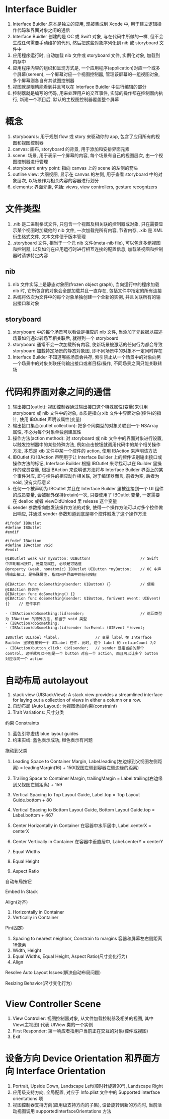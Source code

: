 # Interface Buidler

1. Interface Buidler 原本是独立的应用, 现被集成到 Xcode 中, 用于建立逻辑操作代码和界面对象之间的通信
2. Interface Buidler 创建的是 OC 或 Swift 对象, 与在代码中所做的一样, 但不会生成任何需要手动维护的代码, 然后把这些对象序列化到 nib 或 storyboard 文件中
3. 应用程序运行时, 自动加载 nib 文件或 storyboard 文件, 实例化对象, 加载到内存中
4. 应用程序内容的组织和呈现方式是, 一个应用程序(application)对应一个或多个屏幕(sereen), 一个屏幕对应一个视图控制器, 管理该屏幕的一组视图对象, 多个屏幕则各自有其试图控制器
5. 视图就是眼睛能看到并且可以在 Interface Buidler 中进行编辑的部分
6. 控制器就是编写的代码, 用来处理用户的交互事件, 实际的操作都在控制器内执行, 新建一个项目后, 默认的主视图控制器覆盖整个屏幕


# 概念

1. storyboards: 用于规划 flow 或 story 来驱动你的 app, 包含了应用所有的视图和视图控制器
2. canvas: 画布, storyboard 的背景, 用于添加和安排界面元素
3. scene: 场景, 用于表示一个屏幕的内容, 每个场景有自己的视图层次, 由一个视图控制器进行管理
4. storyboard entry point: 指向 canvas 上的 scene 的左侧的箭头
5. outline view: 大纲视图, 显示在 canvas 的左侧, 用于查看 storyboard 中的对象层次, 以场景作为相关内容的容器进行划分
7. elements: 界面元素, 包括: views, view controllers, gesture recognizers


# 文件类型

1. .nib 是二进制格式文件, 只包含一个视图及相关联的控制器或对象, 只在需要显示某个视图时加载他的 nib 文件, 一次加载完所有内容, 节省内存, .xib 是 XML 衍生格式文件, 文本文件便于版本管理
2. .storyboard 文件, 相当于一个元 nib 文件(meta-nib file), 可以包含多组视图和控制器, 以及如何在应用运行时进行相互连接的配置信息, 加载某视图和控制器时请求特定内容

## nib

1. nib 文件实际上是静态对象图(frozen object graph), 当向运行中的程序加载 nib 时, 它所包含的对象会全部加载并且一直存在, 包括文件中指定的所有连接
2. 系统将依次为文件中的每个对象单独创建一个全新的实例, 并且关联所有的输出接口和对象

## storyboard

1. storyboard 中的每个场景可以看做是相应的 nib 文件, 当添加了元数据以描述场景如何通过转场互相关联后, 就得到一个 storyboard
2. storyboard 通常不会一次加载所有内容, 使新场景被激活的任何行为都会导致 storyboard 加载特定场景的静态对象图, 即不同场景中的对象不一定同时存在
3. Interface Builder 不知道哪些场景会共存, 索引禁止从一个场景中的对象向另一个场景中的对象关联任何输出接口或者目标/操作, 不同场景之间只能关联转场

# 代码和界面对象之间的通信

1. 输出接口(outlet): 视图控制器通过输出接口这个特殊属性(变量)来引用 storyboard 或 nib 文件中的对象, 本质是指向 xib 文件中界面对象(控件)的指针, 使用 IBOutlet 声明该属性(变量)
2. 输出接口集合(outlet collection): 把多个同类型的对象关联到一个 NSArray 属性, 不必为每个对象单独创建属性
3. 操作方法(action method): 对 storyboard 或 nib 文件中的界面对象进行设置, 以触发控制器中的某些特殊方法, 例如点击按钮就调用代码中的某个相关操作方法, 本质是 xib 文件中某一个控件的 action, 使用 IBAction 来声明该方法
4. IBOutlet 和 IBAction 声明用于让 Interface Builder 上的控件识别输出接口或操作方法的标记, Interface Builder 根据 IBOutlet 来寻找可以在 Builder 里操作的成员变量, 根据IBAction 来说明该方法将与 Interface Builder 界面上的某个事件对应, 即与控件的相应动作相关联, 对于编译器而言, 前者为空, 后者为 void, 没有实际意义
5. 任何一个被声明为 IBOutlet 并且在 Interface Builder 里被连接到一个 UI 组件的成员变量, 会被额外保持(retain)一次, 只要使用了 IBOutlet 变量, 一定需要在 dealloc 或者 viewDidUnload 里 release 这个变量
6. sender 参数指向触发该操作方法的对象, 使得一个操作方法可以对多个控件做出响应, 并通过 sender 参数知道到底是哪个控件触发了这个操作方法

```
#ifndef IBOutlet
#define IBOutlet
#endif

#ifndef IBAction
#define IBAction void
#endif

@IBOutlet weak var myButton: UIButton!						// Swift 中声明输出接口, 是常见属性, 必须是可选值
@property (weak, nonatomic) IBOutlet UIButton *myButton;	// OC 中声明输出接口, 是特殊属性, 指向用户界面中的任何按钮

@IBAction func doSomething(sender: UIButton) {}				// 使用 @IBAction 修饰符
@IBAction func doSomething() {}
@IBAction func doSomething(sender: UIButton, forEvent event: UIEvent) {}	// 控件事件

- (IBAction)doSomething:(id)sender;							// 返回类型为 IBAction 的特殊方法, 相当于 void 类型
- (IBAction)doSomething;
- (IBAction)doSomething:(id)sender forEvent: (UIEvent *)event;

```

```
IBOutlet UILabel *label;				// 变量 label 在 Interface Builder 里被连接到一个 UILabel 控件. 此时, 这个 label 的 retainCount 为2
- (IBAction)button_click: (id)sender;	// sender 是指当前的那个 control, 这样就可以不但是一个 button 对应一个 action, 而且可以让多个 button 对应与同一个 action
```

# 自动布局 autolayout

1. stack view (UIStackView): A stack view provides a streamlined interface for laying out a collection of views in either a column or a row.
1. 自动布局 (Auto Layout): 为视图添加约束(constraint)
2. Trait Variations: 尺寸分类

约束 Constraints

1. 蓝色引导虚线 blue layout guides
1. 约束实线: 蓝色表示成功, 橙色表示有问题

拖动到父类

1. Leading Space to Container Margin,       Label.leading(左边缘到父视图左侧距离) = leadingMargin(16) + 150(视图左侧到容器左侧边缘的距离)
2. Trailing Space to Container Margin,      trailingMargin = Label.trailing(右边缘到父视图左侧距离) + 159
3. Vertical Spacing to Top Layout Guide,    Label.top = Top Layout Guide.bottom + 80
4. Vertical Spacing to Bottom Layout Guide, Bottom Layout Guide.top = Label.bottom + 467

5. Center Horizontally in Container 在容器中水平居中, Label.centerX = centerX
6. Center Vertically in Container 在容器中垂直居中,   Label.centerY = centerY

7. Equal Widths
8. Equal Height
9. Aspect Ratio

自动布局按钮

Embed In Stack

Align(对齐)

1. Horizontally in Container
2. Vertically in Container

Pin(固定)

1. Spacing to nearest neighbor, Constrain to margins 容器和屏幕左右侧距离16像素
2. Width, Height
3. Equal Widths, Equal Height, Aspect Ratio(尺寸变化行为)
4. Align

Resolve Auto Layout Issues(解决自动布局问题)


Resizing Behavior(尺寸变化行为)

# View Controller Scene

1. View Controller: 视图控制器对象, 从文件加载控制器及相关的视图, 其中 View(主视图) 代表 UIView 类的一个实例
2. First Responder: 第一响应者指用户当前正在交互的对象(控件或视图)
3. Exit

# 设备方向 Device Orientation 和界面方向 Interface Orientation

1. Portrait, Upside Down, Landscape Left(顺时针旋转90°), Landscape Right
1. 应用级支持方向, 全局配置, 对应于 Info.plist 文件中的 Supported interface orientations 项
2. 视图控制器支持方向(应用级支持方向的子集), 设备旋转到新的方向时, 当前活动视图调用 supportedInterfaceOrientations 方法

